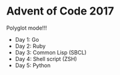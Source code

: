 # Advent of Code 2017

Polyglot mode!!!

- Day 1: Go
- Day 2: Ruby
- Day 3: Common Lisp (SBCL)
- Day 4: Shell script (ZSH)
- Day 5: Python